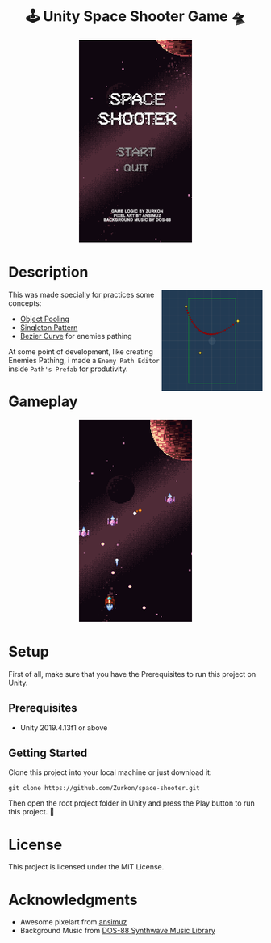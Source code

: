 <div align="center">

# :joystick: Unity Space Shooter Game :flying_saucer:

<img src="https://raw.githubusercontent.com/Zurkon/RepoAssets/main/space-shooter/UnitySpaceShooter.gif" alt="Game Title Scene" height="400">

</div>

# Description

<img align="right" src="https://raw.githubusercontent.com/Zurkon/RepoAssets/main/space-shooter/pathPrefab.png" width="200">

This was made specially for practices some concepts:
- [Object Pooling](https://www.raywenderlich.com/847-object-pooling-in-unity)
- [Singleton Pattern](https://en.wikipedia.org/wiki/Singleton_pattern)
- [Bezier Curve](https://www.youtube.com/watch?v=pnYccz1Ha34) for enemies pathing

At some point of development, like creating Enemies Pathing, i made a `Enemy Path Editor` inside `Path's Prefab` for produtivity.

# Gameplay

<div align="center">

<img src="https://raw.githubusercontent.com/Zurkon/RepoAssets/main/space-shooter/gameplay.gif" height="400">

</div>

# Setup
First of all, make sure that you have the Prerequisites to run this project on Unity.

## Prerequisites
* Unity 2019.4.13f1 or above

## Getting Started
Clone this project into your local machine or just download it:
```
git clone https://github.com/Zurkon/space-shooter.git
```
Then open the root project folder in Unity and press the Play button to run this project. :rocket:

# License
This project is licensed under the MIT License.

# Acknowledgments
* Awesome pixelart from [ansimuz](https://ansimuz.itch.io/)
* Background Music from [DOS-88 Synthwave Music Library](https://dos88.itch.io/dos-88-music-library)
